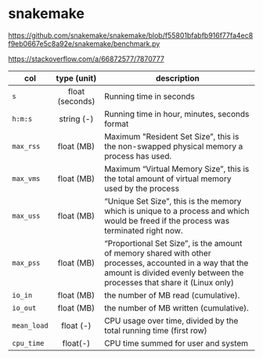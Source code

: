 # snakemake


https://github.com/snakemake/snakemake/blob/f55801bfabfb916f77fa4ec8f9eb0667e5c8a92e/snakemake/benchmark.py

https://stackoverflow.com/a/66872577/7870777

| col   |   type (unit)   | description                                                                                                                                                                         |
|-----------|:---------------:|-------------------------------------------------------------------------------------------------------------------------------------------------------------------------------------|
| `s`         | float (seconds) | Running time in seconds                                                                                                                                                             |
| `h:m:s`     |    string (-)   | Running time in hour, minutes, seconds format                                                                                                                                       |
| `max_rss`   |    float (MB)   | Maximum "Resident Set Size”, this is the non-swapped physical memory a process has used.                                                                                            |
| `max_vms`   |    float (MB)   | Maximum “Virtual Memory Size”, this is the total amount of virtual memory used by the process                                                                                       |
| `max_uss`   |    float (MB)   | “Unique Set Size”, this is the memory which is unique to a process and which would be freed if the process was terminated right now.                                                |
| `max_pss`   |    float (MB)   | “Proportional Set Size”, is the amount of memory shared with other processes, accounted in a way that the amount is divided evenly between the processes that share it (Linux only) |
| `io_in`     |    float (MB)   | the number of MB read (cumulative).                                                                                                                                                 |
| `io_out`    |    float (MB)   | the number of MB written (cumulative).                                                                                                                                              |
| `mean_load` |    float (-)    | CPU usage over time, divided by the total running time (first row)                                                                                                                  |
| `cpu_time`  |     float(-)    | CPU time summed for user and system                                                                                                                                                 |
